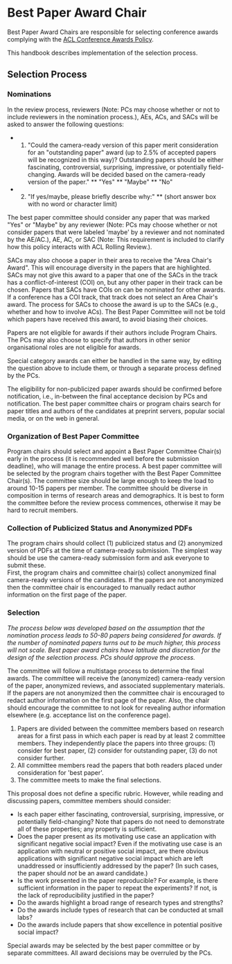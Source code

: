 # Best Paper Award Chair

Best Paper Award Chairs are responsible for selecting conference awards complying with the [ACL Conference Awards Policy](https://www.aclweb.org/adminwiki/index.php/ACL_Conference_Awards_Policy). 

This handbook describes implementation of the selection process. 

## Selection Process 

### Nominations 

In the review process, reviewers (Note: PCs may choose whether or not to include reviewers in the nomination process.), AEs, ACs, and SACs will be asked to answer the following questions:

* 1. "Could the camera-ready version of this paper merit consideration for an "outstanding paper" award (up to 2.5% of accepted papers will be recognized in this way)? Outstanding papers should be either fascinating, controversial, surprising, impressive, or potentially field-changing. Awards will be decided based on the camera-ready version of the paper."
** "Yes"
** "Maybe"
** "No"
* 2. "If yes/maybe, please briefly describe why:"
** (short answer box with no word or character limit)

The best paper committee should consider any paper that was marked "Yes" or "Maybe" by any reviewer (Note: PCs may choose whether or not consider papers that were labeled 'maybe' by a reviewer and not nominated by the AE/AC.), AE, AC, or SAC (Note:  This requirement is included to clarify how this policy interacts with ACL Rolling Review.).

SACs may also choose a paper in their area to receive the "Area Chair's Award". This will encourage diversity in the papers that are highlighted. SACs may not give this award to a paper that one of the SACs in the track has a conflict-of-interest (COI) on, but any other paper in their track can be chosen. Papers that SACs have COIs on can be nominated for other awards. If a conference has a COI track, that track does not select an Area Chair's award. The process for SACs to choose the award is up to the SACs (e.g., whether and how to involve ACs). The Best Paper Committee will not be told which papers have received this award, to avoid biasing their choices.

Papers are not eligible for awards if their authors include Program Chairs. The PCs may also choose to specify that authors in other senior organisational roles are not eligible for awards.

Special category awards can either be handled in the same way, by editing the question above to include them, or through a separate process defined by the PCs.

The eligibility for non-publicized paper awards should be confirmed before notification, i.e., in-between the final acceptance decision by PCs and notification. The best paper committee chairs or program chairs search for paper titles and authors of the candidates at preprint servers, popular social media, or on the web in general.  

### Organization of Best Paper Committee 

Program chairs should select and appoint a Best Paper Committee Chair(s) early in the process (it is recommended well before the submission deadline), who will manage the entire process. A best paper committee will be selected by the program chairs together with the Best Paper Committee Chair(s). The committee size should be large enough to keep the load to around 10-15 papers per member. The committee should be diverse in composition in terms of research areas and demographics. It is best to form the committee before the review process commences, otherwise it may be hard to recruit members.

### Collection of Publicized Status and Anonymized PDFs
The program chairs should collect (1) publicized status and (2) anonymized version of PDFs at the time of camera-ready submission. The simplest way should be use the camera-ready submission form and ask everyone to submit these.  
First, the program chairs and committee chair(s) collect anonymized final camera-ready versions of the candidates. If the papers are not anonymized then the committee chair is encouraged to manually redact author information on the first page of the paper. 

### Selection
*The process below was developed based on the assumption that the nomination process leads to 50-80 papers being considered for awards. If the number of nominated papers turns out to be much higher, this process will not scale.  Best paper award chairs have latitude and discretion for the design of the selection process. PCs should approve the process.*

The committee will follow a multistage process to determine the final awards. The committee will receive the (anonymized) camera-ready version of the paper, anonymized reviews, and associated supplementary materials. If the papers are not anonymized then the committee chair is encouraged to redact author information on the first page of the paper. Also, the chair should encourage the committee to not look for revealing author information elsewhere (e.g. acceptance list on the conference page).
1. Papers are divided between the committee members based on research areas for a first pass in which each paper is read by at least 2 committee members. They independently place the papers into three groups: (1) consider for best paper, (2) consider for outstanding paper, (3) do not consider further.
2. All committee members read the papers that both readers placed under consideration for 'best paper'.
3. The committee meets to make the final selections.

This proposal does not define a specific rubric. However, while reading and discussing papers, committee members should consider:

* Is each paper either fascinating, controversial, surprising, impressive, or potentially field-changing? Note that papers do not need to demonstrate all of these properties; any property is sufficient.
* Does the paper present as its motivating use case an application with significant negative social impact? Even if the motivating use case is an application with neutral or positive social impact, are there obvious applications with significant negative social impact which are left unaddressed or insufficiently addressed by the paper? (In such cases, the paper should *not* be an award candidate.)
* Is the work presented in the paper reproducible? For example, is there sufficient information in the paper to repeat the experiments? If not, is the lack of reproducibility justified in the paper?
* Do the awards highlight a broad range of research types and strengths?
* Do the awards include types of research that can be conducted at small labs?
* Do the awards include papers that show excellence in potential positive social impact?

Special awards may be selected by the best paper committee or by separate committees. All award decisions may be overruled by the PCs.

